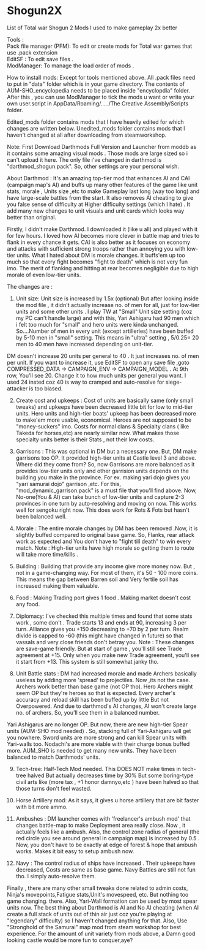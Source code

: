 # Shogun2X
List of Total war Shogun 2 Mods I used to make gameplay 2x better

Tools :   
Pack file manager (PFM): To edit or create mods for Total war games that use .pack extension  
EditSF : To edit save files .   
ModManager: To manage the load order of mods .   
   
How to install mods: Except for tools mentioned above. All .pack files need to put in "data" folder which is in your game directory. The contents of
AUM-SHO_encyclopedia needs to be placed inside "encyclopdia" folder. After this , you can use ModManager to tick the mods u want or write your 
own user.script in AppData/Roaming/...../The Creative Assembly/Scripts folder.
  
Edited_mods folder contains mods that I have heavily edited for which changes are written below. 
Unedited_mods folder contains mods that I haven't changed at all after downloading from steamworkshop. 

Note: First Download Darthmods Full Version and Launcher from moddb as it contains some amazing visual mods . Those mods are large sized so i can't upload it here.
The only file i've changed in darthmod is "darthmod_shogun.pack". So, other settings are your personal wish. 

About Darthmod : It's an amazing top-tier mod that enhances AI and CAI (campaign map's AI) and buffs up many other features of the game like unit stats, morale , Units size ,etc to make Gameplay last long (way too long) and have large-scale battles from the start. It also removes AI cheating to give you false sense of difficulty at Higher difficulty settings (which I hate) . It add many new changes to unit visuals and unit cards which looks way better than original.

Firstly, I didn't make Darthmod. I downloaded it (like u all) and played with it for few hours. I loved how AI becomes more clever in battle map and 
tries to flank in every chance it gets. CAI is also better as it focuses on economy and attacks with sufficient strong troops rather than annoying you
with low-tier units. What I hated about DM is morale changes. It buffs'em up too much so that every fight becomes "fight to death" which is not very fun imo.
The merit of flanking and hitting at rear becomes negligible due to high morale of even low-tier units. 

The changes are :
1. Unit size: 
Unit size is increased by 1.5x (optional) But after looking inside the mod file , it didn't actually increase no. of men for all, just for low-tier units and
some other units . I play TW at "Small" Unit size setting (coz my PC can't handle large) and with this, Yari Ashigaru had 90 men which i felt too much
for "small" and hero units were kinda unchanged. So....Number of men in every unit (except artilleries) have been buffed by 5-10 men in "small" setting.
This means in "ultra" setting , 5/0.25= 20 men to 40 men have increased depending on  unit-tier. 

DM doesn't increase 20 units per general to 40 . It just increases no. of men per unit. 
If you want to increase it, use EditSF to open any save file ,goto COMPRESSED_DATA -> CAMPAIGN_ENV -> CAMPAIGN_MODEL . At 9th row, You'll see 20. 
Change it to how much units per general you want. I used 24 insted coz 40 is way to cramped and auto-resolve for siege-attacker is too biased. 

2. Create cost and upkeeps :
Cost of units are basically same (only small tweaks) and upkeeps have been decreased little bit for low to mid-tier units.
Hero units and high-tier boats' upkeep has been decreased more to make'em more usable, economical. Heroes are not supposed to be "money-suckers" imo. 
Costs for normal clans & Specialty clans ( like Takeda for horses,etc) are nearly similar now. What makes those specialty units better is their 
Stats , not their low costs.

3. Garrisons :
This was optional in DM but a necessary one. But, DM make garrisons too OP. It provided high-tier units at Castle level 3 and above. Where did they come from?
So, now Garrisons are more balanced as it provides low-tier units only and other garrision units depends on the building you make in the province. 
For ex. making yari dojo gives you "yari samurai dojo" garrison ,etc. For this, "mod_dynamic_garrison.pack" is a must file that you'll find above.
Now, No-one(You & AI) can take bunch of low-tier units and capture 2-3 provinces in one turn by auto-resolving and moving on now.
This works well for sengoku right now. This does work for Rots & Fots but hasn't been balanced well. 

4. Morale : 
The entire morale changes by DM has been removed .Now, it is slightly buffed compared to original base game. So, Flanks, rear attack work as expected and
You don't have to "fight till death" to win every match. Note : High-tier units have high morale so getting them to route will take more time/kills .

5. Building : 
Building that provide any income give more money now. But , not in a game-changing way. For most of them, it's 50 - 100 more coins. This means the gap between
Barren soil and Very fertile soil has increased making them valuable. 

6. Food :
Making Trading port gives 1 food . Making market doesn't cost any food. 

7. Diplomacy:
I've checked this multiple times and found that some stats work , some don't . Trade starts 13 and ends at 90, increasing 3 per turn. 
Alliance gives you +150 decreasing to +70 by 2 per turn. Realm divide is capped to -60 (this might have changed in future) so that vassals and very close 
friends don't betray you. Note : These changes are save-game friendly. But at start of game , you'll still see Trade agreement at +15. Only when you 
make new Trade agreement, you'll see it start from +13. This system is still somewhat janky tho.

8. Unit Battle stats :
 DM had increased morale and made Archers basically useless by adding more 'spread' to projectiles. Now ,its not the case.
Archers work better than base game (not OP tho). Hero Archers might seem OP but they're heroes so that is expected.
Every archer's accuracy and reload skill has been buffed up by little But not Overpowered. 
And due to darthmod's AI changes, AI won't create large no. of archers. So, you'll see them in a balanced number.

Yari Ashigarus are no longer OP. But now, there are new high-tier Spear units (AUM-SHO mod needed) . So, stacking full of Yari-Ashigaru will get you
nowhere. Sword units are more strong and can kill Spear units with Yari-walls too. Nodachi's are more viable with their charge bonus buffed more. 
AUM_SHO is needed to get many new units. They have been balanced to match Darthmods' units. 

9. Tech-tree:
Half-Tech Mod needed. This DOES NOT make times in tech-tree halved But actually decreases time by 30% But some boring-type civil arts like (more tax ,
 +1 honor damnyo,etc ) have been halved so that those turns don't feel wasted. 

10. Horse Artillery mod: As it says, it gives u horse artillery that are bit faster with bit more ammo. 

11. Ambushes : 
DM launcher comes with 'freelancer's ambush mod' that changes battle-map to make Deployment area really close. Now , it actually feels like a ambush. 
Also, the control zone radius of general (the red circle you see around general in campaign map) is increased by 0.5 . Now, you don't have to be exactly at
edge of forest & hope that ambush works. Makes it bit easy to setup ambush now.

12. Navy : 
The control radius of ships have increased . Their upkeeps have decreased, Costs are same as base game. Navy Battles are still not fun tho. 
I simply auto-resolve them.

Finally , there are many other small tweaks done related to admin costs, Ninja's movepoints,Fatigue stats,Unit's movespeed, etc. But nothing too game changing.
there. Also, Yari-Wall formation can be used by most spear units now. 
The best thing about Darthmod is AI and No AI cheating (when AI create a full stack of units out of thin air just coz you're playing at "legendary"
difficulty) so I haven't changed anything for that.
Also, Use "Stronghold of the Samurai" map mod from steam workshop for best experience. For the amount of unit variety from mods above, a Damn good looking castle 
would be more fun to conquer,aye?


